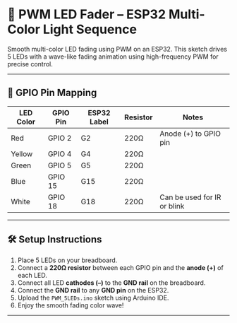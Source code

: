 # 🌈 PWM LED Fader – ESP32 Multi-Color Light Sequence

Smooth multi-color LED fading using PWM on an ESP32. This sketch drives 5 LEDs with a wave-like fading animation using high-frequency PWM for precise control.

---

## 🔌 GPIO Pin Mapping

| LED Color | GPIO Pin | ESP32 Label | Resistor | Notes                          |
|-----------|----------|-------------|----------|--------------------------------|
| Red       | GPIO 2   | G2          | 220Ω     | Anode (+) to GPIO pin          |
| Yellow    | GPIO 4   | G4          | 220Ω     |                                |
| Green     | GPIO 5   | G5          | 220Ω     |                                |
| Blue      | GPIO 15  | G15         | 220Ω     |                                |
| White     | GPIO 18  | G18         | 220Ω     | Can be used for IR or blink    |

---

## 🛠️ Setup Instructions

1. Place 5 LEDs on your breadboard.
2. Connect a **220Ω resistor** between each GPIO pin and the **anode (+)** of each LED.
3. Connect all LED **cathodes (–)** to the **GND rail** on the breadboard.
4. Connect the **GND rail** to any **GND pin** on the ESP32.
5. Upload the `PWM_5LEDs.ino` sketch using Arduino IDE.
6. Enjoy the smooth fading color wave!

---
